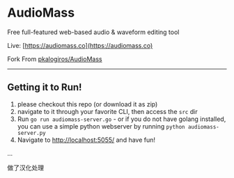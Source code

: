 # AudioMass
Free full-featured web-based audio &amp; waveform editing tool  


Live: [https://audiomass.co](https://audiomass.co)  

Fork From [pkalogiros/AudioMass](https://github.com/pkalogiros/AudioMass)  



---

## Getting it to Run!
1. please checkout this repo (or download it as zip)
2. navigate to it through your favorite CLI, then access the ```src``` dir
3. Run ```go run audiomass-server.go```  -  or if you do not have golang installed, you can use a simple python webserver by running ```python audiomass-server.py```
4. Navigate to [http://localhost:5055/](http://localhost:5055/) and have fun!

...

做了汉化处理  
